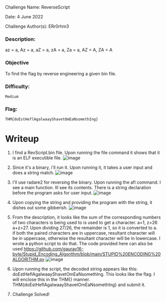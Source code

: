 Challenge Name: ReverseScript

Date: 4 June 2022

Challenge Author(s): ERr0rhm3

### Description:

az = a, Az = a, aZ = a, zA = a, Za = a, AZ = A, ZA = A

### Objective

To find the flag by reverse engineering a given bin file.

### Difficulty:

`Medium`

### Flag:

`THM{doEstHeflAgalwaayShavetOmEaNsomethIng}`

# Writeup

1) I find a RevScript.bin file. Upon running the file command it shows that it is an ELF executible file.
![image](https://user-images.githubusercontent.com/61114467/171992079-14708329-1790-4afd-b1ac-743bf47923b5.png)

2) Since it's a binary, i'll run it. Upon running it, it takes a user input and does a string match.
![image](https://user-images.githubusercontent.com/61114467/171992150-9f26eedd-6708-4323-abaf-7e5f48fb8059.png)

3) I'll use radare2 for reversing the binary. Upon running the afl command. I see a main function. Ill see its contents. There is a string declaration before the program asks for user input. 
![image](https://user-images.githubusercontent.com/61114467/171992280-e06ac25a-81fd-473e-9b7f-c4071b23e60b.png)

4) Upon copying the string and providing the program with the string, it dishes out some gibberish.
![image](https://user-images.githubusercontent.com/61114467/171992332-62991b9e-f492-48c2-af13-b207a77b5792.png)

5) From the description, it looks like the sum of the corresponding numbers of two characters is being used to is used to get a character. a=1, z=26 a+z=27. Upon dividing 27/26, the remainder is 1, so it is converted to a. if both the paired characters are in uppercase, resultant character will be in uppercase, otherwise the resultant character will be in lowercase. I wrote a python script to do that. The code provided here can also be used https://github.com/gaurav16-byte/Stupid_Encoding_Algorithm/blob/main/STUPID%20ENCODING%20ALGORITHM.py
![image](https://user-images.githubusercontent.com/61114467/171992516-2a64125b-1b12-4f6f-803c-955ea43b1dc6.png)

6) Upon running the script, the decoded string appears like this: doEstHeflAgalwaayShavetOmEaNsomethIng. This looks like the flag. I will enclose this in the THM{} manner. 
THM{doEstHeflAgalwaayShavetOmEaNsomethIng} and submit it.

7) Challenge Solved!
